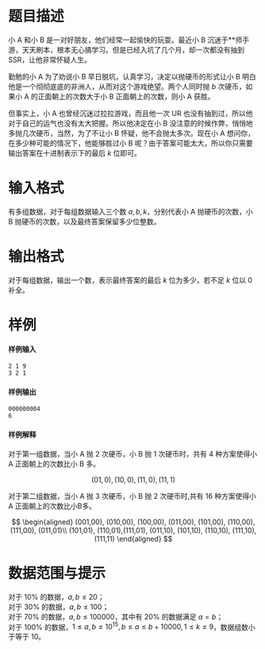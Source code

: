 
# 题目描述

小 A 和小 B 是一对好朋友，他们经常一起愉快的玩耍。最近小 B 沉迷于**师手游，天天刷本，根本无心搞学习。但是已经入坑了几个月，却一次都没有抽到 SSR，让他非常怀疑人生。

勤勉的小 A 为了劝说小 B 早日脱坑，认真学习，决定以抛硬币的形式让小 B 明白他是一个彻彻底底的非洲人，从而对这个游戏绝望。两个人同时抛 $b$ 次硬币，如果小 A 的正面朝上的次数大于小 B 正面朝上的次数，则小 A 获胜。

但事实上，小 A 也曾经沉迷过拉拉游戏，而且他一次 UR 也没有抽到过，所以他对于自己的运气也没有太大把握。所以他决定在小 B 没注意的时候作弊，悄悄地多抛几次硬币，当然，为了不让小 B 怀疑，他不会抛太多次。现在小 A 想问你，在多少种可能的情况下，他能够胜过小 B 呢？由于答案可能太大，所以你只需要输出答案在十进制表示下的最后 $k$ 位即可。

# 输入格式

有多组数据，对于每组数据输入三个数 $a, b, k$，分别代表小 A 抛硬币的次数，小 B 抛硬币的次数，以及最终答案保留多少位整数。

# 输出格式

对于每组数据，输出一个数，表示最终答案的最后 $k$ 位为多少，若不足 $k$ 位以 $0$ 补全。

# 样例

#### 样例输入
```plain
2 1 9
3 2 1
```

#### 样例输出
```plain
000000004
6
```

#### 样例解释

对于第一组数据，当小 A 抛 $2$ 次硬币，小 B 抛 $1$ 次硬币时，共有 $4$ 种方案使得小 A 正面朝上的次数比小 B 多。

$$
(01,0), (10,0), (11,0), (11,1)
$$

对于第二组数据，当小 A 抛 $3$ 次硬币，小 B 抛 $2$ 次硬币时,共有 $16$ 种方案使得小 A 正面朝上的次数比小B多。

$$
\begin{aligned}
(001,00), (010,00), (100,00), (011,00), (101,00), (110,00), (111,00), (011,01)\\
(101,01), (110,01),(111,01), (011,10), (101,10), (110,10), (111,10), (111,11)
\end{aligned}
$$

# 数据范围与提示

对于 $10\%$ 的数据，$a,b\le 20$；  
对于 $30\%$ 的数据，$a,b\le 100$；  
对于 $70\%$ 的数据，$a,b\le 100000$，其中有 $20\%$ 的数据满足 $a=b$；  
对于 $100\%$ 的数据，$1\le a,b\le {10}^{15}, b\le a\le b+10000, 1\le k\le 9$，数据组数小于等于 $10$。

